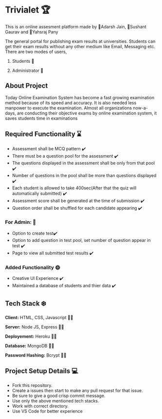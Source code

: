 
# Trivialet 🏆

This is an online assesment platform made by 🙈Adarsh Jain, 🙉Sushant Gaurav and 🙊Yahsraj Pany

The general portal for publishing exam results at universities. Students can get their exam results without any other medium like Email, Messaging etc. There are two modes of users,

1. Students 👶

2. Administrator 🧔

## About Project
Today Online Examination System has become a fast growing examination method because of its speed and accuracy. It is also needed less manpower to execute the examination. Almost all organizations now-a-days, are conducting their objective exams by online examination system, it saves students time in examinations



## Required Functionality ⌛

 - Assessment shall be MCQ pattern ✔️
 - There must be a question pool for the assessment ✔️
 - The questions displayed in the assessment shall be only from that pool ✔️
 - Number of questions in the pool shall be more than questions displayed ✔️
 - Each student is allowed to take 400sec(After that the quiz will automatically submitted) ✔️
 - Assessment score shall be generated at the time of submission ✔️
 - Question order shall be shuffled for each candidate appearing ✔️

### For Admin: 🧨
- Option to create test✔️
- Option to add question in test pool, set number of question appear in test ✔️
- Page to view all submitted test results ✔️

### Added Functionality 🌞
- Creative UI Experience ✔️
- Maintained a database of students and thier data ✔️

## Tech Stack ❄️

**Client:** HTML, CSS, Javascript 🧑‍💻

**Server:** Node JS, Express 🧑‍💻

**Deployement:** Heroku 🧑‍💻

**Database:** MongoDB 🧑‍💻

**Password Hashing:** Bcrypt 🧑‍💻

## Project Setup Details 💻
- Fork this repository.
- Create a issues then start to make any pull request for that issue.
- Be sure to give a good crisp commit message.
- Use only the above mentioned tech stacks.
- Work with correct directory.
- Use VS Code for better experience




  